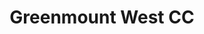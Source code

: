 ---
layout: work-blocks-layout
title: Greenmount West CC
season: 4
category: special-project, website
masthead-image: "/dist/images/gwcc-cover.jpg"
seo-description: SVNCRWNS has worked with Greenmount West Community Center to launch its digital platform, sharing the work and events being held at the center.
seo-keywords: production company, svncrwns, e-commerce, women-owned businesses, creative team, consulting, business operations, launch my brand, manage my brand, photography, videography, special projects
summary: hello
portfolio-cover: "/dist/images/gwcc-cover.jpg"
portfolio-grid: need

work-tags: web design + development
work-space: client

page_sections:
- template: project-meta
  block: project-meta
  brand-statement: Helping local institution springboard its initiatives and resources for community youth in arts + entrepreneurship
  category: website
- template: project-details
  block: project-details
  project-details-cover: /dist/images/gwcc-project-details.jpg
  summary: Greenmount West Community Center is a neighborhood institution in the Greenmount West neighborhood of Baltimore City.  Starting in 2016, the founders of the space saw an opportunity to bring programming, snacks, materials and equipment to service the youth 5 - 18 years of age in the neighborhood during evening, weekend and summer hours.
  opportunity: This opportunity was connected to a bigger partnership with Mark Bradford and the Baltimore Museum of Art as he prepared for his exhibit opening of Tomorrow’s Another Day in September 2018.  As part of the rollout, Mr. Bradford created a partnership with local community initiatives to sponsor equipment and resources to promote sustainability.  To highlight this work in the center, we began outlining the GWCC story for the new website.
  insights: Starting on the ground floor, we were able to pitch in with creating the brand identity, story and tone for how the center would communicate going forward.  We saw opportunities to share past wins, share the schedule of updates with community members, and be a hub of information and access in one of Baltimore’s newly renovated residential spaces.
  solution: This website was built on the Jekyll framework which gave us a great amount of flexibility to incorporate the functionality for this site.
- template: editorial-image-ok
  block: editorial-image
  editorial-images:
  - image-name: /dist/images/gwcc-project-1.png
    image-caption-title: Content is Queen, still
    image-caption: We started this project off with getting lots of content together first.  To build out the best site that matches the energy in the center, we knew we would need lots of images of the kids and instructors to guide our decision making with bringing the brand's story to life.
  - image-name: /dist/images/gwcc-project-2.png
    image-caption-title: Win before the fold!
    image-caption: Part of our design direction was to use fullscreen video throughout the site wherever possible.  For the home page, we decided to use a few snippets of video and add a gradient overlay to match the rest of the color story shared on the website.  Most importantly, as soon as you come to the homepage there is motion, there is life.  This encourages users to continue to explore the platform and learn even more from what this institution is bringing to their community.
  - image-name: /dist/images/gwcc-project-3.png
    image-caption-title: Exercising the Overlay
    image-caption: The overlay is one of our favorite playgrounds for custom websites.  Usually a menu is shown on the overlay and a hamburger menu is selected to access this area.  Due to the number of programming options at the center, we tried to find a nice, compact way of sharing this information immediately with nice visuals.  Our biggest concern was displaying too much text which would possibly discourage users from continuing their exploration.  In the overlay, the users are able to scroll the list of over 20+ programming options.
  - image-name: /dist/images/gwcc-project-4.png
    image-caption-title: 20+ Page Website
    image-caption: Hi-resolution photography, HTML5 fullscreen videos, menu overlays, a custom map of the Greenmount West Community with map markers by way of the MapBox API, and more features.
- template: credits002
  block: credits002
  credits:
  - position: Custom Site Design + Development
    names:
    - name: SVNCRWNS
  - position: Photography
    names:
    - name: SVNCRWNS

---